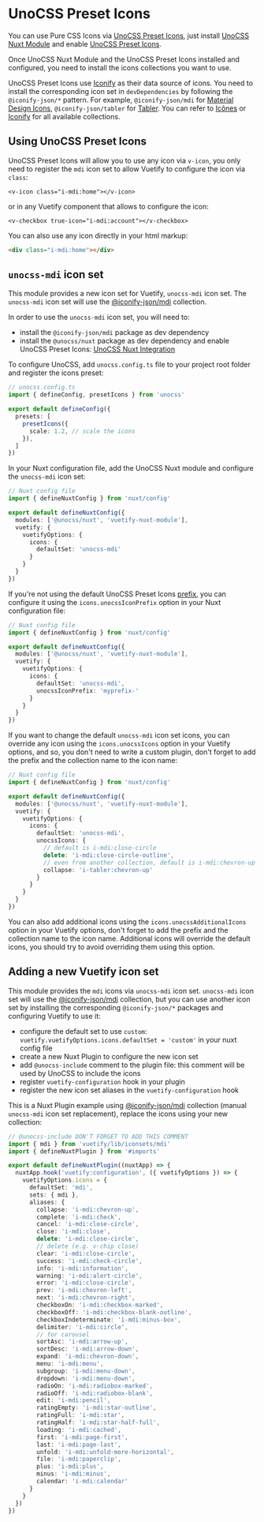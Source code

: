 # UnoCSS Preset Icons

You can use Pure CSS Icons via [UnoCSS Preset Icons](https://unocss.dev/presets/icons), just install [UnoCSS Nuxt Module](https://unocss.dev/integrations/nuxt) and enable [UnoCSS Preset Icons](https://unocss.dev/presets/icons).

Once UnoCSS Nuxt Module and the UnoCSS Preset Icons installed and configured, you need to install the icons collections you want to use.

UnoCSS Preset Icons use [Iconify](https://iconify.design/) as their data source of icons. You need to install the corresponding icon set in `devDependencies` by following the `@iconify-json/*` pattern. For example, `@iconify-json/mdi` for [Material Design Icons](https://materialdesignicons.com/), `@iconify-json/tabler` for [Tabler](https://tabler-icons.io/). You can refer to [Icônes](https://icones.js.org/) or [Iconify](https://icon-sets.iconify.design/) for all available collections.

## Using UnoCSS Preset Icons

UnoCSS Preset Icons will allow you to use any icon via `v-icon`, you only need to register the `mdi` icon set to allow Vuetify to configure the icon via `class`:
```vue
<v-icon class="i-mdi:home"></v-icon>
```

or in any Vuetify component that allows to configure the icon:
```vue
<v-checkbox true-icon="i-mdi:account"></v-checkbox>
```

You can also use any icon directly in your html markup:

```html
<div class="i-mdi:home"></div>
```

## `unocss-mdi` icon set

This module provides a new icon set for Vuetify, `unocss-mdi` icon set. The `unocss-mdi` icon set will use the [@iconify-json/mdi](https://icon-sets.iconify.design/mdi/) collection.

In order to use the `unocss-mdi` icon set, you will need to:
- install the `@iconify-json/mdi` package as dev dependency
- install the `@unocss/nuxt` package as dev dependency and enable UnoCSS Preset Icons: [UnoCSS Nuxt Integration](https://unocss.dev/integrations/nuxt)

To configure UnoCSS, add `unocss.config.ts` file to your project root folder and register the icons preset:
```ts
// unocss.config.ts
import { defineConfig, presetIcons } from 'unocss'

export default defineConfig({
  presets: [
    presetIcons({
      scale: 1.2, // scale the icons
    }),
  ]
})
```

In your Nuxt configuration file, add the UnoCSS Nuxt module and configure the `unocss-mdi` icon set:
```ts
// Nuxt config file
import { defineNuxtConfig } from 'nuxt/config'

export default defineNuxtConfig({
  modules: ['@unocss/nuxt', 'vuetify-nuxt-module'],
  vuetify: {
    vuetifyOptions: {
      icons: {
        defaultSet: 'unocss-mdi'
      }
    }
  }
})
```

If you're not using the default UnoCSS Preset Icons [prefix](https://unocss.dev/presets/icons#prefix), you can configure it using the `icons.unocssIconPrefix` option in your Nuxt configuration file:
```ts
// Nuxt config file
import { defineNuxtConfig } from 'nuxt/config'

export default defineNuxtConfig({
  modules: ['@unocss/nuxt', 'vuetify-nuxt-module'],
  vuetify: {
    vuetifyOptions: {
      icons: {
        defaultSet: 'unocss-mdi',
        unocssIconPrefix: 'myprefix-'
      }
    }
  }
})
```

If you want to change the default `unocss-mdi` icon set icons, you can override any icon using the `icons.unocssIcons` option in your Vuetify options, and so, you don't need to write a custom plugin, don't forget to add the prefix and the collection name to the icon name:
```ts
// Nuxt config file
import { defineNuxtConfig } from 'nuxt/config'

export default defineNuxtConfig({
  modules: ['@unocss/nuxt', 'vuetify-nuxt-module'],
  vuetify: {
    vuetifyOptions: {
      icons: {
        defaultSet: 'unocss-mdi',
        unocssIcons: {
          // default is i-mdi:close-circle  
          delete: 'i-mdi:close-circle-outline',
          // even from another collection, default is i-mdi:chevron-up
          collapse: 'i-tabler:chevron-up'
        }
      }
    }
  }
})
```

You can also add additional icons using the `icons.unocssAdditionalIcons` option in your Vuetify options, don't forget to add the prefix and the collection name to the icon name. Additional icons will override the default icons, you should try to avoid overriding them using this option.

## Adding a new Vuetify icon set

This module provides the `mdi` icons via `unocss-mdi` icon set. `unocss-mdi` icon set will use the [@iconify-json/mdi](https://icon-sets.iconify.design/mdi/) collection, but you can use another icon set by installing the corresponding `@iconify-json/*` packages and configuring Vuetify to use it:
- configure the default set to use `custom`: `vuetify.vuetifyOptions.icons.defaultSet = 'custom'` in your nuxt config file
- create a new Nuxt Plugin to configure the new icon set
- add `@unocss-include` comment to the plugin file: this comment will be used by UnoCSS to include the icons
- register `vuetify-configuration` hook in your plugin
- register the new icon set aliases in the `vuetify-configuration` hook

This is a Nuxt Plugin example using [@iconify-json/mdi](https://icon-sets.iconify.design/mdi/) collection (manual `unocss-mdi` icon set replacement), replace the icons using your new collection:
```ts
// @unocss-include DON'T FORGET TO ADD THIS COMMENT
import { mdi } from 'vuetify/lib/iconsets/mdi'
import { defineNuxtPlugin } from '#imports'

export default defineNuxtPlugin((nuxtApp) => {
  nuxtApp.hook('vuetify:configuration', ({ vuetifyOptions }) => {
    vuetifyOptions.icons = {
      defaultSet: 'mdi',
      sets: { mdi },
      aliases: {
        collapse: 'i-mdi:chevron-up',
        complete: 'i-mdi:check',
        cancel: 'i-mdi:close-circle',
        close: 'i-mdi:close',
        delete: 'i-mdi:close-circle',
        // delete (e.g. v-chip close)
        clear: 'i-mdi:close-circle',
        success: 'i-mdi:check-circle',
        info: 'i-mdi:information',
        warning: 'i-mdi:alert-circle',
        error: 'i-mdi:close-circle',
        prev: 'i-mdi:chevron-left',
        next: 'i-mdi:chevron-right',
        checkboxOn: 'i-mdi:checkbox-marked',
        checkboxOff: 'i-mdi:checkbox-blank-outline',
        checkboxIndeterminate: 'i-mdi:minus-box',
        delimiter: 'i-mdi:circle',
        // for carousel
        sortAsc: 'i-mdi:arrow-up',
        sortDesc: 'i-mdi:arrow-down',
        expand: 'i-mdi:chevron-down',
        menu: 'i-mdi:menu',
        subgroup: 'i-mdi:menu-down',
        dropdown: 'i-mdi:menu-down',
        radioOn: 'i-mdi:radiobox-marked',
        radioOff: 'i-mdi:radiobox-blank',
        edit: 'i-mdi:pencil',
        ratingEmpty: 'i-mdi:star-outline',
        ratingFull: 'i-mdi:star',
        ratingHalf: 'i-mdi:star-half-full',
        loading: 'i-mdi:cached',
        first: 'i-mdi:page-first',
        last: 'i-mdi:page-last',
        unfold: 'i-mdi:unfold-more-horizontal',
        file: 'i-mdi:paperclip',
        plus: 'i-mdi:plus',
        minus: 'i-mdi:minus',
        calendar: 'i-mdi:calendar'
      }
    }
  })
})
```
